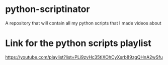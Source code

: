# python-scriptinator

A repository that will contain all my python scripts that I made videos about

# Link for the python scripts playlist

https://youtube.com/playlist?list=PLi9zvHc35tIXOhCyXsrb89zgQHnA2wSfu